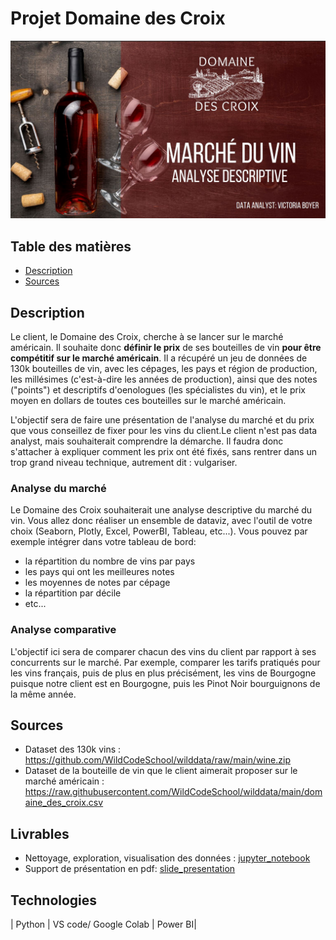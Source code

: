 # Projet Domaine des Croix
<img src="https://github.com/victoria-1989/domaine_des_croix/blob/main/image_d_illustration.JPG" alt="Project Image" width="750px"><br>

## Table des matières
- [Description](#description)
- [Sources](#sources)

## Description

Le client, le Domaine des Croix, cherche à se lancer sur le marché américain. Il souhaite donc **définir le prix** de ses bouteilles de vin **pour être compétitif sur le marché américain**. Il a récupéré un jeu de données de 130k bouteilles de vin, avec les cépages, les pays et région de production, les millésimes (c'est-à-dire les années de production), ainsi que des notes ("points") et descriptifs d'oenologues (les spécialistes du vin), et le prix moyen en dollars de toutes ces bouteilles sur le marché américain.

L'objectif sera de faire une présentation de l'analyse du marché et du prix que vous conseillez de fixer pour les vins du client.Le client n'est pas data analyst, mais souhaiterait comprendre la démarche. Il faudra donc s'attacher à expliquer comment les prix ont été fixés, sans rentrer dans un trop grand niveau technique, autrement dit : vulgariser.

### Analyse du marché
Le Domaine des Croix souhaiterait une analyse descriptive du marché du vin. Vous allez donc réaliser un ensemble de dataviz, avec l'outil de votre choix (Seaborn, Plotly, Excel, PowerBI, Tableau, etc...). Vous pouvez par exemple intégrer dans votre tableau de bord:
- la répartition du nombre de vins par pays
- les pays qui ont les meilleures notes
- les moyennes de notes par cépage
- la répartition par décile
- etc...

### Analyse comparative

L'objectif ici sera de comparer chacun des vins du client par rapport à ses concurrents sur le marché. Par exemple, comparer les tarifs pratiqués pour les vins français, puis de plus en plus précisément, les vins de Bourgogne puisque notre client est en Bourgogne, puis les Pinot Noir bourguignons de la même année.

## Sources
- Dataset des 130k vins : https://github.com/WildCodeSchool/wilddata/raw/main/wine.zip
- Dataset de la bouteille de vin que le client aimerait proposer sur le marché américain : https://raw.githubusercontent.com/WildCodeSchool/wilddata/main/domaine_des_croix.csv

## Livrables
* Nettoyage, exploration, visualisation des données : [jupyter_notebook](https://github.com/victoria-1989/domaine_des_croix/blob/main/analyse_vins.ipynb)
* Support de présentation en pdf: [slide_presentation](https://github.com/victoria-1989/domaine_des_croix/blob/main/Pr%C3%A9sentation%20de%20projet.pdf)

## Technologies
| Python | VS code/ Google Colab | Power BI|
